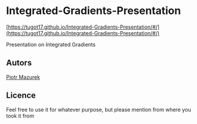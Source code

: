 # Integrated-Gradients-Presentation

[https://tugot17.github.io/Integrated-Gradients-Presentation/#/](https://tugot17.github.io/Integrated-Gradients-Presentation/#/)

Presentation on Integrated Gradients


## Autors
[Piotr Mazurek](https://github.com/tugot17/) 

## Licence
Feel free to use it for whatever purpose, but please mention from where you took it from
